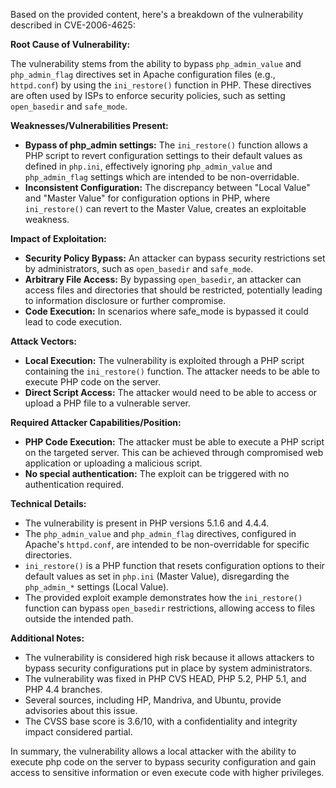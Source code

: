 Based on the provided content, here's a breakdown of the vulnerability described in CVE-2006-4625:

**Root Cause of Vulnerability:**

The vulnerability stems from the ability to bypass `php_admin_value` and `php_admin_flag` directives set in Apache configuration files (e.g., `httpd.conf`) by using the `ini_restore()` function in PHP. These directives are often used by ISPs to enforce security policies, such as setting `open_basedir` and `safe_mode`.

**Weaknesses/Vulnerabilities Present:**

- **Bypass of php_admin settings:** The `ini_restore()` function allows a PHP script to revert configuration settings to their default values as defined in `php.ini`, effectively ignoring `php_admin_value` and `php_admin_flag` settings which are intended to be non-overridable.
- **Inconsistent Configuration:** The discrepancy between "Local Value" and "Master Value" for configuration options in PHP, where `ini_restore()` can revert to the Master Value, creates an exploitable weakness.

**Impact of Exploitation:**

- **Security Policy Bypass:** An attacker can bypass security restrictions set by administrators, such as `open_basedir` and `safe_mode`.
- **Arbitrary File Access:** By bypassing `open_basedir`, an attacker can access files and directories that should be restricted, potentially leading to information disclosure or further compromise.
- **Code Execution:** In scenarios where safe_mode is bypassed it could lead to code execution.

**Attack Vectors:**

- **Local Execution:** The vulnerability is exploited through a PHP script containing the `ini_restore()` function. The attacker needs to be able to execute PHP code on the server.
- **Direct Script Access:** The attacker would need to be able to access or upload a PHP file to a vulnerable server.

**Required Attacker Capabilities/Position:**

- **PHP Code Execution:** The attacker must be able to execute a PHP script on the targeted server. This can be achieved through compromised web application or uploading a malicious script.
- **No special authentication:** The exploit can be triggered with no authentication required.

**Technical Details:**

- The vulnerability is present in PHP versions 5.1.6 and 4.4.4.
- The `php_admin_value` and `php_admin_flag` directives, configured in Apache's `httpd.conf`, are intended to be non-overridable for specific directories.
- `ini_restore()` is a PHP function that resets configuration options to their default values as set in `php.ini` (Master Value), disregarding the `php_admin_*` settings (Local Value).
- The provided exploit example demonstrates how the `ini_restore()` function can bypass `open_basedir` restrictions, allowing access to files outside the intended path.

**Additional Notes:**

- The vulnerability is considered high risk because it allows attackers to bypass security configurations put in place by system administrators.
- The vulnerability was fixed in PHP CVS HEAD, PHP 5.2, PHP 5.1, and PHP 4.4 branches.
- Several sources, including HP, Mandriva, and Ubuntu, provide advisories about this issue.
- The CVSS base score is 3.6/10, with a confidentiality and integrity impact considered partial.

In summary, the vulnerability allows a local attacker with the ability to execute php code on the server to bypass security configuration and gain access to sensitive information or even execute code with higher privileges.